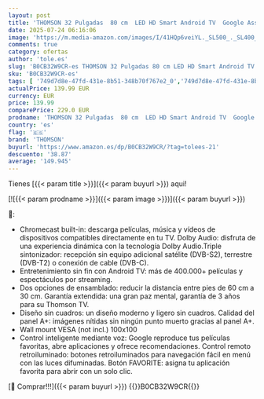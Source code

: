 ```yaml
---
layout: post
title: 'THOMSON 32 Pulgadas  80 cm  LED HD Smart Android TV  Google Assistant  Wi-Fi  Dolby Digital  Bluetooth  Triple-Tuner  Cable/Satélite/Antena   HDMI  Ci+  A+ Panel- 32HA2S13'
date: 2025-07-24 06:16:06
image: 'https://m.media-amazon.com/images/I/41HQp6veiYL._SL500_._SL400_.jpg'
comments: true
category: ofertas
author: 'tole.es'
slug: 'B0CB32W9CR-es THOMSON 32 Pulgadas 80 cm LED HD Smart Android TV Google...'
sku: 'B0CB32W9CR-es'
tags: [ '749d7d8e-47fd-431e-8b51-348b70f767e2_0','749d7d8e-47fd-431e-8b51-348b70f767e2_101','Arborist Merchandising Root','Electrónica','Los favoritos de nuestros clientes: Electrónica','Self Service','Special Features Stores','TV, vídeo y home cinema','Televisores','android','thomson','🇪🇸', ]
actualPrice: 139.99 EUR
currency: EUR
price: 139.99
comparePrice: 229.0 EUR
prodname: 'THOMSON 32 Pulgadas  80 cm  LED HD Smart Android TV  Google Assistant  Wi-Fi  Dolby Digital  Bluetooth  Triple-Tuner  Cable/Satélite/Antena   HDMI  Ci+  A+ Panel- 32HA2S13'
country: 'es'
flag: '🇪🇸'
brand: 'THOMSON'
buyurl: 'https://www.amazon.es/dp/B0CB32W9CR/?tag=tolees-21'
descuento: '38.87'
average: '149.945'
---
```


Tienes [{{< param title >}}]({{< param buyurl >}}) aqui!

[![{{< param prodname >}}]({{< param image >}})]({{< param buyurl >}})

🔎:

- Chromecast built-in: descarga películas, música y vídeos de dispositivos compatibles directamente en tu TV. Dolby Audio: disfruta de una experiencia dinámica con la tecnología Dolby Audio.Triple sintonizador: recepción sin equipo adicional satélite (DVB-S2), terrestre (DVB-T2) o conexión de cable (DVB-C).
- Entretenimiento sin fin con Android TV: más de 400.000+ películas y espectáculos por streaming.
- Dos opciones de ensamblado: reducir la distancia entre pies de 60 cm a 30 cm. Garantía extendida: una gran paz mental, garantía de 3 años para su Thomson TV.
- Diseño sin cuadros: un diseño moderno y ligero sin cuadros. Calidad del panel A+: imágenes nítidas sin ningún punto muerto gracias al panel A+.
- Wall mount VESA (not incl.) 100x100
- Control inteligente mediante voz: Google reproduce tus películas favoritas, abre aplicaciones y ofrece recomendaciones. Control remoto retroiluminado: botones retroiluminados para navegación fácil en menú con las luces difuminadas. Botón FAVORITE: asigna tu aplicación favorita para abrir con un solo clic.

[🛒 Comprar!!!]({{< param buyurl >}})
{{<world>}}B0CB32W9CR{{</world>}}
